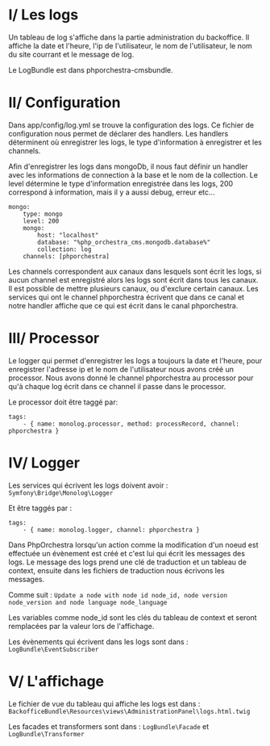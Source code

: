 # I/ Les logs

Un tableau de log s'affiche dans la partie administration du backoffice.
Il affiche la date et l'heure, l'ip de l'utilisateur, le nom de l'utilisateur, le nom du site courrant et le message de log.

Le LogBundle est dans phporchestra-cmsbundle.

# II/ Configuration

Dans app/config/log.yml se trouve la configuration des logs. Ce fichier de configuration nous permet de déclarer des handlers.
Les handlers déterminent où enregistrer les logs, le type d'information à enregistrer et les channels.

Afin d'enregistrer les logs dans mongoDb, il nous faut définir un handler avec les informations de connection à la base et le nom de la collection.
Le level détermine le type d'information enregistrée dans les logs, 200 correspond
à information, mais il y a aussi debug, erreur etc...

    mongo:
        type: mongo
        level: 200
        mongo:
            host: "localhost"
            database: "%php_orchestra_cms.mongodb.database%"
            collection: log
        channels: [phporchestra]

Les channels correspondent aux canaux dans lesquels sont écrit les logs, si aucun channel est enregistré alors les logs sont écrit dans tous les
canaux. Il est possible de mettre plusieurs canaux, ou d'exclure certain canaux.
Les services qui ont le channel phporchestra écrivent que dans ce canal et notre handler affiche que ce qui est écrit dans le canal phporchestra.

# III/ Processor

Le logger qui permet d'enregistrer les logs a toujours la date et l'heure, pour enregistrer l'adresse ip et le nom
de l'utilisateur nous avons créé un processor. Nous avons donné le channel phporchestra au processor pour qu'à chaque log
écrit dans ce channel il passe dans le processor.

Le processor doit être taggé par:

    tags:
        - { name: monolog.processor, method: processRecord, channel: phporchestra }

# IV/ Logger

Les services qui écrivent les logs doivent avoir : `Symfony\Bridge\Monolog\Logger`

Et être taggés par :

    tags:
        - { name: monolog.logger, channel: phporchestra }

Dans PhpOrchestra lorsqu'un action comme la modification d'un noeud est effectuée un évènement est créé et c'est lui qui écrit les messages des logs.
Le message des logs prend une clé de traduction et un tableau de context, ensuite dans les fichiers de traduction nous écrivons les messages.

Comme suit : `Update a node with node id node_id, node version node_version and node language node_language`

Les variables comme node_id sont les clés du tableau de context et seront remplacées par la valeur lors de l'affichage.

Les évènements qui écrivent dans les logs sont dans : `LogBundle\EventSubscriber`

# V/ L'affichage

Le fichier de vue du tableau qui affiche les logs est dans : `BackofficeBundle\Resources\views\AdministrationPanel\logs.html.twig`

Les facades et transformers sont dans : `LogBundle\Facade` et `LogBundle\Transformer`
